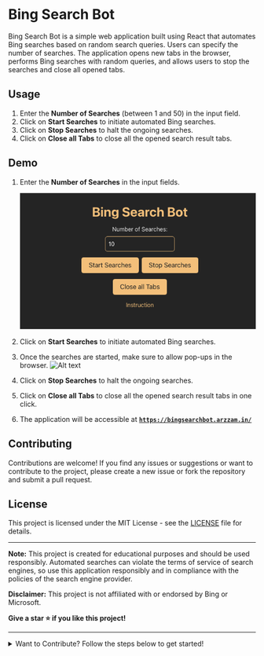 # Bing Search Bot

Bing Search Bot is a simple web application built using React that automates Bing searches based on random search queries. Users can specify the number of searches. The application opens new tabs in the browser, performs Bing searches with random queries, and allows users to stop the searches and close all opened tabs.


## Usage

1. Enter the **Number of Searches** (between 1 and 50) in the input field.
2. Click on **Start Searches** to initiate automated Bing searches.
3. Click on **Stop Searches** to halt the ongoing searches.
4. Click on **Close all Tabs** to close all the opened search result tabs.

## Demo

1. Enter the **Number of Searches** in the input fields.
   
   ![Alt text](src/assets/image.png)

2. Click on **Start Searches** to initiate automated Bing searches.
3. Once the searches are started, make sure to allow pop-ups in the browser.
   ![Alt text](src/assets/image-1.png)

4. Click on **Stop Searches** to halt the ongoing searches.
5. Click on **Close all Tabs** to close all the opened search result tabs in one click.
6. The application will be accessible at [**`https://bingsearchbot.arzzam.in/`**](https://bingsearchbot.arzzam.in/)

## Contributing

Contributions are welcome! If you find any issues or suggestions or want to contribute to the project, please create a new issue or fork the repository and submit a pull request.

## License

This project is licensed under the MIT License - see the [LICENSE](LICENSE) file for details.

---

**Note:** This project is created for educational purposes and should be used responsibly. Automated searches can violate the terms of service of search engines, so use this application responsibly and in compliance with the policies of the search engine provider.

**Disclaimer:** This project is not affiliated with or endorsed by Bing or Microsoft.

**Give a star ⭐ if you like this project!**

---

<details close>
<summary>
Want to Contribute?
Follow the steps below to get started!
</summary>
<br>

## Prerequisites

Before you begin, ensure you have the following installed:

- [Node.js](https://nodejs.org/): JavaScript runtime built on Chrome's V8 JavaScript engine.
- [npm](https://www.npmjs.com/) or [Yarn](https://yarnpkg.com/): Package manager for JavaScript.
- [Supabase](https://supabase.com/): Open source Firebase alternative or you can use static JSON for search queries.

## Getting Started

1. Fork this repository.

2. Clone your forked repository:

   ```bash
   git clone https://github.com/your-username/bing-search-bot.git
   ```

3. Change directory:

   ```bash
   cd bing-search-bot
   ```

4. Install dependencies:

   ```bash
   npm install
   # or
   yarn  //preferred
   ```

5. Start the development server:

   ```bash
   npm run dev
   # or
   yarn dev
   ```

   The application will be accessible at `http://localhost:5173`.

6. Make sure to add remote upstream:

   ```bash
   git remote add upstream

   # To verify the new upstream repository you've specified for your fork
   git remote -v
   ```

7. Create a new branch:

   ```bash
   git checkout -b new-branch-name
   ```

8. Make changes and create a pull request to the main branch.



</details>

